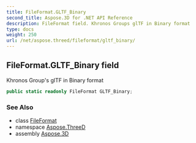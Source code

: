 ```yaml
---
title: FileFormat.GLTF_Binary
second_title: Aspose.3D for .NET API Reference
description: FileFormat field. Khronos Groups glTF in Binary format
type: docs
weight: 250
url: /net/aspose.threed/fileformat/gltf_binary/
---
```

## FileFormat.GLTF_Binary field

Khronos Group's glTF in Binary format

```csharp
public static readonly FileFormat GLTF_Binary;
```

### See Also

* class [FileFormat](../)
* namespace [Aspose.ThreeD](../../fileformat/)
* assembly [Aspose.3D](../../../)


